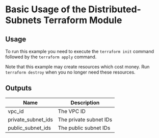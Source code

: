 # Basic Usage of the Distributed-Subnets Terraform Module #

## Usage ##

To run this example you need to execute the `terraform init` command
followed by the `terraform apply` command.

Note that this example may create resources which cost money. Run
`terraform destroy` when you no longer need these resources.

## Outputs ##

| Name | Description |
|------|-------------|
| vpc_id | The VPC ID  |
| private_subnet_ids | The private subnet IDs |
| public_subnet_ids | The public subnet IDs |
